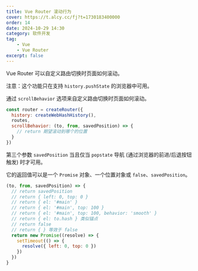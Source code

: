 ```yaml
---
title: Vue Router 滚动行为
cover: https://t.alcy.cc/fj?t=1730183400000
order: 14
date: 2024-10-29 14:30
category: 软件开发
tag: 
    - Vue
    - Vue Router
excerpt: false
---
```


Vue Router 可以自定义路由切换时页面如何滚动。

注意：这个功能只在支持 `history.pushState` 的浏览器中可用。

通过 `scrollBehavior` 选项来自定义路由切换时页面如何滚动。

```JavaScript
const router = createRouter({
  history: createWebHashHistory(),
  routes,
  scrollBehavior: (to, from, savedPosition) => {
    // return 期望滚动到哪个的位置
  }
})
```

第三个参数 `savedPosition` 当且仅当 `popstate` 导航 (通过浏览器的前进/后退按钮触发) 时才可用。

它的返回值可以是一个 `Promise` 对象、一个位置对象或 `false`、`savedPosition`。

```JavaScript
(to, from, savedPosition) => {
  // return savedPosition
  // return { left: 0, top: 0 }
  // return { el: '#main' }
  // return { el: '#main', top: 100 }
  // return { el: '#main', top: 100, behavior: 'smooth' }
  // return { el: to.hash } 类似锚点
  // return false 
  // return { } 等效于 false
  return new Promise((resolve) => {
    setTimeout(() => {
      resolve({ left: 0, top: 0 })
    })
  })
}
```